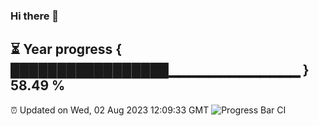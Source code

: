 ### Hi there 👋
⏳ Year progress { █████████████████▁▁▁▁▁▁▁▁▁▁▁▁▁ } 58.49 %
---
⏰ Updated on Wed, 02 Aug 2023 12:09:33 GMT
![Progress Bar CI](https://github.com/Moyi321/Moyi321/workflows/Progress%20Bar%20CI/badge.svg)
